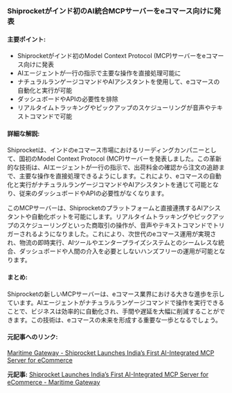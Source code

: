 ### Shiprocketがインド初のAI統合MCPサーバーをeコマース向けに発表

#### 主要ポイント:
- Shiprocketがインド初のModel Context Protocol (MCP)サーバーをeコマース向けに発表
- AIエージェントが一行の指示で主要な操作を直接処理可能に
- ナチュラルランゲージコマンドやAIアシスタントを使用して、eコマースの自動化と実行が可能
- ダッシュボードやAPIの必要性を排除
- リアルタイムトラッキングやピックアップのスケジューリングが音声やテキストコマンドで可能

#### 詳細な解説:
Shiprocketは、インドのeコマース市場におけるリーディングカンパニーとして、国初のModel Context Protocol (MCP)サーバーを発表しました。この革新的な技術は、AIエージェントが一行の指示で、出荷料金の確認から注文の追跡まで、主要な操作を直接処理できるようにします。これにより、eコマースの自動化と実行がナチュラルランゲージコマンドやAIアシスタントを通じて可能となり、従来のダッシュボードやAPIの必要性がなくなります。

このMCPサーバーは、Shiprocketのプラットフォームと直接連携するAIアシスタントや自動化ボットを可能にします。リアルタイムトラッキングやピックアップのスケジューリングといった商取引の操作が、音声やテキストコマンドでトリガーされるようになりました。これにより、次世代のeコマース運用が実現され、物流の即時実行、AIツールやエンタープライズシステムとのシームレスな統合、ダッシュボードや人間の介入を必要としないハンズフリーの運用が可能となります。

#### まとめ:
Shiprocketの新しいMCPサーバーは、eコマース業界における大きな進歩を示しています。AIエージェントがナチュラルランゲージコマンドで操作を実行できることで、ビジネスは効率的に自動化され、手間や遅延を大幅に削減することができます。この技術は、eコマースの未来を形成する重要な一歩となるでしょう。

#### 元記事へのリンク:
[Maritime Gateway - Shiprocket Launches India’s First AI-Integrated MCP Server for eCommerce](https://www.maritimegateway.com/shiprocket-launches-indias-first-ai-integrated-mcp-server-for-ecommerce/)

**元記事:** [Shiprocket Launches India’s First AI-Integrated MCP Server for eCommerce - Maritime Gateway](https://www.maritimegateway.com/shiprocket-launches-indias-first-ai-integrated-mcp-server-for-ecommerce/)